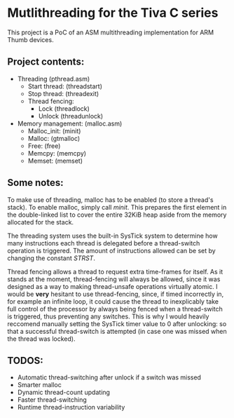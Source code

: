 # Mutlithreading for the Tiva C series
This project is a PoC of an ASM multithreading implementation for ARM Thumb
devices.

## Project contents:
* Threading          (pthread.asm)
    * Start thread:  (threadstart)
    * Stop thread:   (threadexit)
    * Thread fencing:
        * Lock       (threadlock)
        * Unlock     (threadunlock)
* Memory management: (malloc.asm)
    * Malloc_init:   (minit)
    * Malloc:        (gtmalloc)
    * Free:          (free)
    * Memcpy:        (memcpy)
    * Memset:        (memset)

## Some notes:
To make use of threading, malloc has to be enabled (to store a thread's stack).
To enable malloc, simply call *minit*. This prepares the first element in the
double-linked list to cover the entire 32KiB heap aside from the memory
allocated for the stack.

The threading system uses the built-in SysTick system to determine how many
instructions each thread is delegated before a thread-switch operation is
triggered. The amount of instructions allowed can be set by changing the
constant *STRST*.

Thread fencing allows a thread to request extra time-frames for itself. As it
stands at the moment, thread-fencing will always be allowed, since it was
designed as a way to making thread-unsafe operations virtually atomic. I would
be **very** hesitant to use thread-fencing, since, if timed incorrectly in, for
example an infinite loop, it could cause the thread to inexplicably take full
control of the processor by always being fenced when a thread-switch is
triggered, thus preventing any switches. This is why I would heavily reccomend
manually setting the SysTick timer value to 0 after unlocking: so that a
successful thread-switch is attempted (in case one was missed when the thread
was locked).

## TODOS:
* Automatic thread-switching after unlock if a switch was missed
* Smarter malloc
* Dynamic thread-count updating
* Faster thread-switching
* Runtime thread-instruction variability